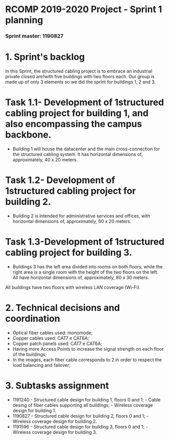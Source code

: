 RCOMP 2019-2020 Project - Sprint 1 planning
===========================================
### Sprint master: 1190827 ###

# 1. Sprint's backlog #
In this Sprint, the structured cabling project is to embrace an industrial private closed are1with five buildings with two floors each. Our group is made up of only 3 elements so we did the sprint for buildings 1, 2 and 3.

# Task 1.1- Development of 1structured cabling project for building 1, and also encompassing the campus backbone. #

* Building 1 will house the datacenter and the main cross-connection for the structured cabling system. It has horizontal dimensions of, approximately, 40 x 20 meters.

# Task 1.2- Development of 1structured cabling project for building 2. #

* Building 2 is intended for administrative services and offices, with horizontal dimensions of, approximately, 60 x 20 meters.

# Task 1.3-Development of 1structured cabling project for building 3. #

* Buildings 3 has the left area divided into rooms on both floors, while the right area is a single room with the height of the two floors on the left. All have horizontal dimensions of, approximately, 80 x 30 meters.

All buildings have two floors with wireless LAN coverage (Wi-Fi).

# 2. Technical decisions and coordination #

  * Optical fiber cables used: monomode;
  * Copper cables used: CAT7 e CAT6A;
  * Copper patch panels used: CAT7 e CAT6A;
  * Having more Access Points to increase the signal strength on each floor of the buildings;
  * In the images, each fiber cable corresponds to 2 in order to respect the load balancing and failover;

# 3. Subtasks assignment #

  * 1191240 - Structured cable design for building 1, floors 0 and 1;
            - Cable desing of fiber cables supporting all buildings;
            - Wireless coverage design for building 1.
  * 1190827 - Structured cable design for building 2, floors 0 and 1;
            - Wireless coverage design for building 2.
  * 1191596 - Structured cable design for building 3, floors 0 and 1;
            - Wireless coverage design for building 3.
